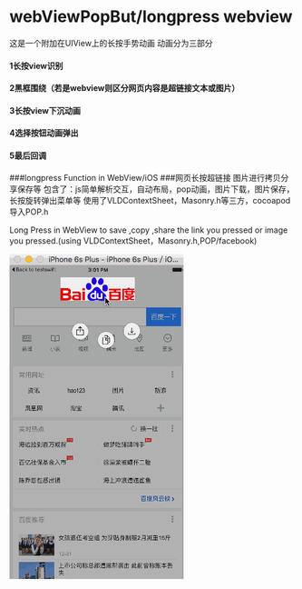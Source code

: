 # webViewPopBut/longpress webview
这是一个附加在UIView上的长按手势动画 动画分为三部分 
#### 1长按view识别 
#### 2黑框围绕（若是webview则区分网页内容是超链接文本或图片） 
#### 3长按view下沉动画 
#### 4选择按钮动画弹出 
#### 5最后回调
###longpress Function in WebView/iOS 
###网页长按超链接 图片进行拷贝分享保存等
包含了：js简单解析交互，自动布局，pop动画，图片下载，图片保存，长按旋转弹出菜单等
使用了VLDContextSheet，Masonry.h等三方，cocoapod导入POP.h

Long Press in WebView to save ,copy ,share the link you pressed or
image you pressed.(using VLDContextSheet，Masonry.h,POP/facebook)

![](https://raw.githubusercontent.com/fonglaaaam/webViewPopBut/master/webViewBtn.gif)
